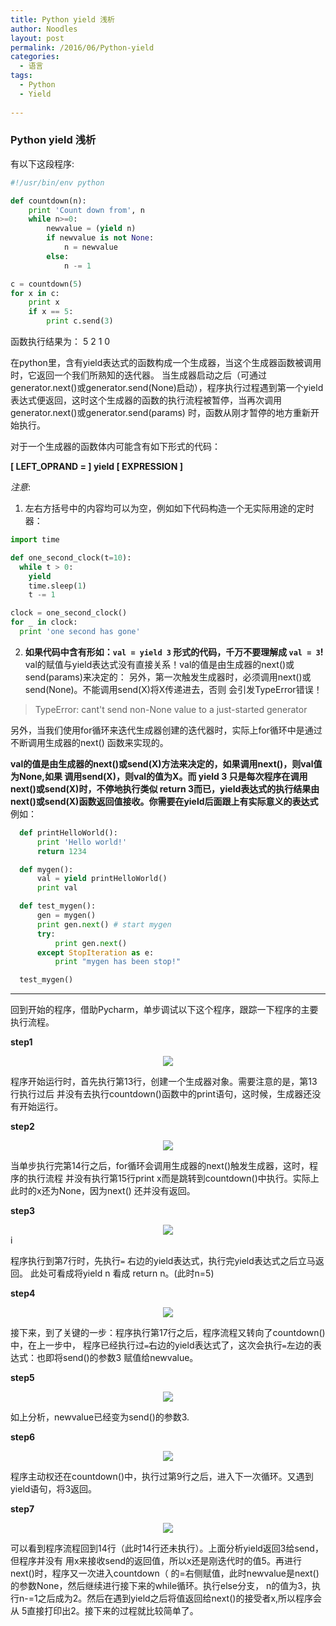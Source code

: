 ```yaml
---
title: Python yield 浅析
author: Noodles
layout: post
permalink: /2016/06/Python-yield
categories:
  - 语言
tags:
  - Python 
  - Yield
  
---
```


### Python yield 浅析

有以下这段程序:

```python
#!/usr/bin/env python

def countdown(n):
    print 'Count down from', n
    while n>=0:
        newvalue = (yield n)
        if newvalue is not None:
            n = newvalue
        else:
            n -= 1

c = countdown(5)
for x in c:
    print x
    if x == 5:
        print c.send(3)
```

函数执行结果为： 5 2 1 0

<!--more-->

在python里，含有yield表达式的函数构成一个生成器，当这个生成器函数被调用时，它返回一个我们所熟知的迭代器。
当生成器启动之后（可通过generator.next()或generator.send(None)启动），程序执行过程遇到第一个yield
表达式便返回，这时这个生成器的函数的执行流程被暂停，当再次调用generator.next()或generator.send(params)
时，函数从刚才暂停的地方重新开始执行。

对于一个生成器的函数体内可能含有如下形式的代码：

**[ LEFT_OPRAND = ] yield [ EXPRESSION ]**

  *注意*:
  1. 左右方括号中的内容均可以为空，例如如下代码构造一个无实际用途的定时器：

  ```python
  import time

  def one_second_clock(t=10):
    while t > 0:
      yield
      time.sleep(1)
      t -= 1

  clock = one_second_clock()
  for _ in clock:
    print 'one second has gone'
  ```
  2. **如果代码中含有形如：`val = yield 3` 形式的代码，千万不要理解成 `val = 3`!**
  val的赋值与yield表达式没有直接关系！val的值是由生成器的next()或send(params)来决定的：
  另外，第一次触发生成器时，必须调用next()或send(None)。不能调用send(X)将X传递进去，否则
  会引发TypeError错误！

  > TypeError: cant't send non-None value to a just-started generator

  另外，当我们使用for循环来迭代生成器创建的迭代器时，实际上for循环中是通过不断调用生成器的next()
  函数来实现的。

  **val的值是由生成器的next()或send(X)方法来决定的，如果调用next()，则val值为None,如果
  调用send(X)，则val的值为X。而 yield 3 只是每次程序在调用next()或send(X)时，不停地执行类似
  return 3而已，yield表达式的执行结果由next()或send(X)函数返回值接收。你需要在yield后面跟上有实际意义的表达式**
  例如：

```python
  def printHelloWorld():
      print 'Hello world!'
      return 1234

  def mygen():
      val = yield printHelloWorld()
      print val

  def test_mygen():
      gen = mygen()
      print gen.next() # start mygen
      try:
          print gen.next()
      except StopIteration as e:
          print "mygen has been stop!"

  test_mygen()
  ```
 
 ---------------------------------------------------

 回到开始的程序，借助Pycharm，单步调试以下这个程序，跟踪一下程序的主要执行流程。

**step1**
  <center><img src="/images/study/python/python_yield/step1.png"></img></center>

  程序开始运行时，首先执行第13行，创建一个生成器对象。需要注意的是，第13行执行过后
  并没有去执行countdown()函数中的print语句，这时候，生成器还没有开始运行。
  
  
**step2**
  <center><img src="/images/study/python/python_yield/step2.png"></img></center>

  当单步执行完第14行之后，for循环会调用生成器的next()触发生成器，这时，程序的执行流程
  并没有执行第15行print x而是跳转到countdown()中执行。实际上此时的x还为None，因为next()
  还并没有返回。


**step3**
  <center><img src="/images/study/python/python_yield/step3.png"></img></center>i

  程序执行到第7行时，先执行`=` 右边的yield表达式，执行完yield表达式之后立马返回。
  此处可看成将yield n 看成 return n。(此时n=5)
    
    
**step4**
  <center><img src="/images/study/python/python_yield/step4.png"></img></center>
 
  接下来，到了关键的一步：程序执行第17行之后，程序流程又转向了countdown()中，在上一步中，
  程序已经执行过`=`右边的yield表达式了，这次会执行`=`左边的表达式：也即将send()的参数3
  赋值给newvalue。


**step5**
  <center><img src="/images/study/python/python_yield/step5.png"></img></center>
 
  如上分析，newvalue已经变为send()的参数3.


**step6**
  <center><img src="/images/study/python/python_yield/step6.png"></img></center>

  程序主动权还在countdown()中，执行过第9行之后，进入下一次循环。又遇到yield语句，将3返回。


**step7**
  <center><img src="/images/study/python/python_yield/step7.png"></img></center>

  可以看到程序流程回到14行（此时14行还未执行）。上面分析yield返回3给send，但程序并没有
  用x来接收send的返回值，所以x还是刚迭代时的值5。再进行next()时，程序又一次进入countdown（
  的=右侧赋值，此时newvalue是next()的参数None，然后继续进行接下来的while循环。执行else分支，
  n的值为3，执行n-=1之后成为2。然后在遇到yield之后将值返回给next()的接受者x,所以程序会从
  5直接打印出2。接下来的过程就比较简单了。
